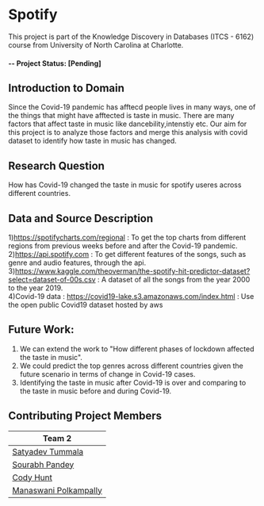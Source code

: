 # Spotify
This project is part of the Knowledge Discovery in Databases (ITCS - 6162) course from University of North Carolina at Charlotte.

#### -- Project Status: [Pending]

## Introduction to Domain
Since the Covid-19 pandemic has afftecd people lives in many ways, one of the things that might have afftected is taste in music. There are many factors that affect taste in music like dancebility,intenstiy etc. Our aim for this project is to analyze those factors and merge this analysis with covid dataset to identify how taste in music has changed.

## Research Question
How has Covid-19 changed the taste in music for spotify useres across different countries.

## Data and Source Description 
  1)https://spotifycharts.com/regional : To get the top charts from different regions from previous weeks before and after the Covid-19 pandemic.<br/>
  2)https://api.spotify.com : To get different features of the songs, such as genre and audio features, through the api.<br/>
  3)https://www.kaggle.com/theoverman/the-spotify-hit-predictor-dataset?select=dataset-of-00s.csv : A dataset of all the songs from the year 2000 to the year 2019.<br/>
  4)Covid-19 data : https://covid19-lake.s3.amazonaws.com/index.html : Use the open public Covid19 dataset hosted by aws 

  
## Future Work:
1. We can extend the work to "How different phases of lockdown affected the taste in music".
2. We could predict the top genres across different countries given the future scenario in terms of change in Covid-19 cases.
3. Identifying the taste in music after Covid-19 is over and comparing to the taste in music before and during Covid-19.

## Contributing Project Members

|Team 2| 
|---------|
|[Satyadev Tummala](https://github.com/devrock20)| 
|[Sourabh Pandey](https://github.com/spandey5992) |    
|[Cody Hunt](https://github.com/chunt52) |
|[Manaswani Polkampally](https://github.com/manaswinipolkampally)|

